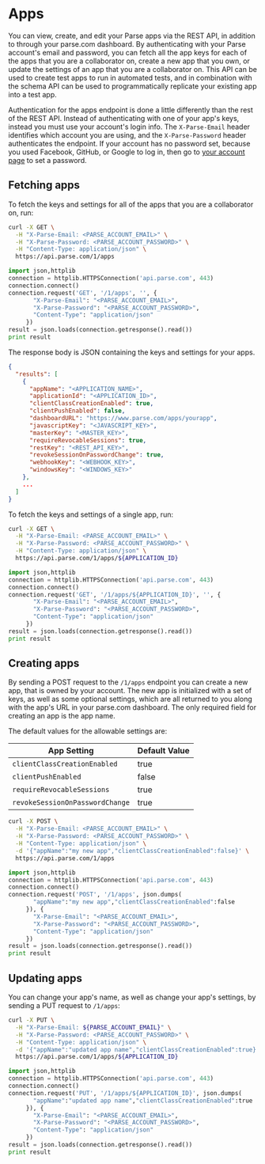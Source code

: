 # Apps

You can view, create, and edit your Parse apps via the REST API, in addition
to through your parse.com dashboard. By authenticating with your Parse
account's email and password, you can fetch all the app keys for each of the
apps that you are a collaborator on, create a new app that you own, or update
the settings of an app that you are a collaborator on. This API can be used to
create test apps to run in automated tests, and in combination with the schema
API can be used to programmatically replicate your existing app into a test app.

Authentication for the apps endpoint is done a little differently than the rest
of the REST API. Instead of authenticating with one of your app's keys, instead
you must use your account's login info. The `X-Parse-Email` header identifies which
account you are using, and the `X-Parse-Password` header authenticates the endpoint.
If your account has no password set, because you used Facebook, GitHub, or Google
to log in, then go to [your account page](https://www.parse.com/account/edit) to
set a password.

## Fetching apps
To fetch the keys and settings for all of the apps that you are a collaborator
on, run:

```bash
curl -X GET \
  -H "X-Parse-Email: <PARSE_ACCOUNT_EMAIL>" \
  -H "X-Parse-Password: <PARSE_ACCOUNT_PASSWORD>" \
  -H "Content-Type: application/json" \
  https://api.parse.com/1/apps
```
```python
import json,httplib
connection = httplib.HTTPSConnection('api.parse.com', 443)
connection.connect()
connection.request('GET', '/1/apps', '', {
       "X-Parse-Email": "<PARSE_ACCOUNT_EMAIL>",
       "X-Parse-Password": "<PARSE_ACCOUNT_PASSWORD>",
       "Content-Type": "application/json"
     })
result = json.loads(connection.getresponse().read())
print result
```

The response body is JSON containing the keys and settings for your apps.

```json
{
  "results": [
    {
      "appName": "<APPLICATION_NAME>",
      "applicationId": "<APPLICATION_ID>",
      "clientClassCreationEnabled": true,
      "clientPushEnabled": false,
      "dashboardURL": "https://www.parse.com/apps/yourapp",
      "javascriptKey": "<JAVASCRIPT_KEY>",
      "masterKey": "<MASTER_KEY>",
      "requireRevocableSessions": true,
      "restKey": "<REST_API_KEY>",
      "revokeSessionOnPasswordChange": true,
      "webhookKey": "<WEBHOOK_KEY>",
      "windowsKey": "<WINDOWS_KEY>"
    },
    ...
  ]
}
```

To fetch the keys and settings of a single app, run:

```bash
curl -X GET \
  -H "X-Parse-Email: <PARSE_ACCOUNT_EMAIL>" \
  -H "X-Parse-Password: <PARSE_ACCOUNT_PASSWORD>" \
  -H "Content-Type: application/json" \
  https://api.parse.com/1/apps/${APPLICATION_ID}
```
```python
import json,httplib
connection = httplib.HTTPSConnection('api.parse.com', 443)
connection.connect()
connection.request('GET', '/1/apps/${APPLICATION_ID}', '', {
       "X-Parse-Email": "<PARSE_ACCOUNT_EMAIL>",
       "X-Parse-Password": "<PARSE_ACCOUNT_PASSWORD>",
       "Content-Type": "application/json"
     })
result = json.loads(connection.getresponse().read())
print result
```

## Creating apps

By sending a POST request to the `/1/apps` endpoint you can create a new app,
that is owned by your account. The new app is initialized with a set of keys,
as well as some optional settings, which are all returned to you along with
the app's URL in your parse.com dashboard. The only required field for creating
an app is the app name.

The default values for the allowable settings are:

| App Setting                     | Default Value |
|---------------------------------|---------------|
| `clientClassCreationEnabled`    | true          |
| `clientPushEnabled`             | false         |
| `requireRevocableSessions`      | true          |
| `revokeSessionOnPasswordChange` | true          |

```bash
curl -X POST \
  -H "X-Parse-Email: <PARSE_ACCOUNT_EMAIL>" \
  -H "X-Parse-Password: <PARSE_ACCOUNT_PASSWORD>" \
  -H "Content-Type: application/json" \
  -d '{"appName":"my new app","clientClassCreationEnabled":false}' \
  https://api.parse.com/1/apps
```
```python
import json,httplib
connection = httplib.HTTPSConnection('api.parse.com', 443)
connection.connect()
connection.request('POST', '/1/apps', json.dumps(
       "appName":"my new app","clientClassCreationEnabled":false
     }), {
       "X-Parse-Email": "<PARSE_ACCOUNT_EMAIL>",
       "X-Parse-Password": "<PARSE_ACCOUNT_PASSWORD>",
       "Content-Type": "application/json"
     })
result = json.loads(connection.getresponse().read())
print result
```

## Updating apps

You can change your app's name, as well as change your app's settings, by sending a PUT request to `/1/apps`:

```bash
curl -X PUT \
  -H "X-Parse-Email: ${PARSE_ACCOUNT_EMAIL}" \
  -H "X-Parse-Password: <PARSE_ACCOUNT_PASSWORD>" \
  -H "Content-Type: application/json" \
  -d '{"appName":"updated app name","clientClassCreationEnabled":true}' \
  https://api.parse.com/1/apps/${APPLICATION_ID}
```
```python
import json,httplib
connection = httplib.HTTPSConnection('api.parse.com', 443)
connection.connect()
connection.request('PUT', '/1/apps/${APPLICATION_ID}', json.dumps(
       "appName":"updated app name","clientClassCreationEnabled":true
     }), {
       "X-Parse-Email": "<PARSE_ACCOUNT_EMAIL>",
       "X-Parse-Password": "<PARSE_ACCOUNT_PASSWORD>",
       "Content-Type": "application/json"
     })
result = json.loads(connection.getresponse().read())
print result
```
